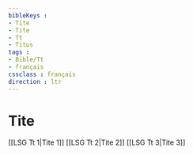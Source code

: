 ```yaml
---
bibleKeys : 
- Tite
- Tite
- Tt
- Titus
tags : 
- Bible/Tt
- français
cssclass : français
direction : ltr
---
```


# Tite

[[LSG Tt 1|Tite 1]]
[[LSG Tt 2|Tite 2]]
[[LSG Tt 3|Tite 3]]
